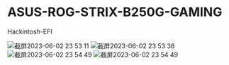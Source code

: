 # ASUS-ROG-STRIX-B250G-GAMING
Hackintosh-EFI
  
![截屏2023-06-02 23 53 11](https://github.com/GuZe-GZ/ASUS-ROG-STRIX-B250G-GAMING/assets/70998332/8878815b-dc74-494f-9df0-6e71f698df3e)
![截屏2023-06-02 23 53 38](https://github.com/GuZe-GZ/ASUS-ROG-STRIX-B250G-GAMING/assets/70998332/18059100-1003-4727-bb17-43a1c55ffebd)
![截屏2023-06-02 23 54 49](https://github.com/GuZe-GZ/ASUS-ROG-STRIX-B250G-GAMING/assets/70998332/be14cd8d-b0c8-4fdd-bfcd-e285d9d9932b)
![截屏2023-06-02 23 54 49](https://github.com/GuZe-GZ/ASUS-ROG-STRIX-B250G-GAMING/assets/70998332/d33d705f-0626-44f1-87c1-55eabf498655)
